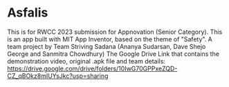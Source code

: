 # Asfalis
This is for RWCC 2023 submission for Appnovation (Senior Category). This is an app built with MIT App Inventor, based on the theme of "Safety".
A team project by Team Striving Sadana (Ananya Sudarsan, Dave Shejo George and Sanmitra Chowdhury)
The Google Drive Link that contains the demonstration video, original .apk file and team details: https://drive.google.com/drive/folders/10IwG70GPPxeZQD-CZ_qBOkz8mIUYsJkc?usp=sharing

